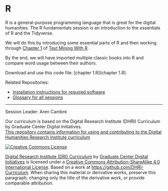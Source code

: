 # R 

R is a general-purpose programming language that is great for the digital humanities. The R fundamentals session is an introduction to the essentials of R and the Tidyverse.

We will do this by introducing some essential parts of R and then working through [Chapter 1](https://www.tidytextmining.com/tidytext.html) of [Text Mining With R](https://www.tidytextmining.com/).

By the end, we will have imported multiple classic books into R and compare word usage between their authors.

Download and use this code file: [chapter 1.R](chapter 1.R).

Related Repositories:
* [Installation instructions for required software](https://github.com/DHRI-Curriculum/install)
* [Glossary for all sessions](https://github.com/DHRI-Curriculum/glossary)

-----

Session Leader: Aren Cambre


Our curriculum is based on the Digital Research Institute (DHRI) Curriculum by Graduate Center Digital Initiatives.   
[This repository contains information for using and contributing to the Digital Humanities Research Institute curriculum](https://github.com/DHRI-Curriculum/guide) 

[![Creative Commons License](https://i.creativecommons.org/l/by-sa/4.0/88x31.png)](http://creativecommons.org/licenses/by-sa/4.0/)

[Digital Research Institute (DRI) Curriculum](http://purl.org/dc/terms/) by [Graduate Center Digital Initiatives](https://gcdi.commons.gc.cuny.edu/) is licensed under a [Creative Commons Attribution-ShareAlike 4.0 International License](http://creativecommons.org/licenses/by-sa/4.0/). Based on a work at <https://github.com/DHRI-Curriculum>. When sharing this material or derivative works, preserve this paragraph, changing only the title of the derivative work, or provide comparable attribution.

